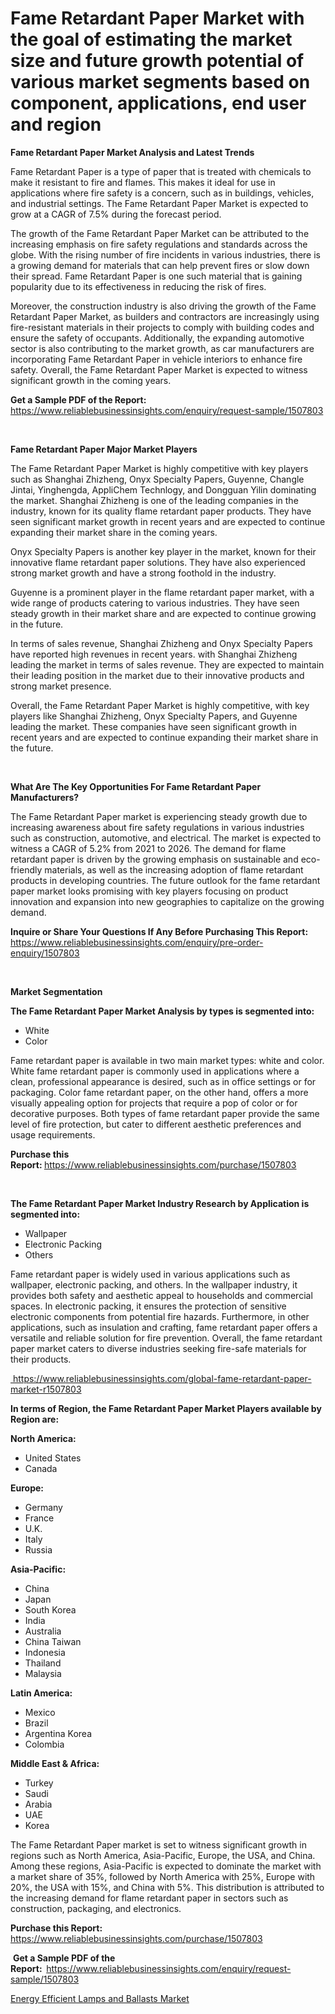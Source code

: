 <p><h1>Fame Retardant Paper Market with the goal of estimating the market size and future growth potential of various market segments based on component, applications, end user and region</h1></p><p><strong>Fame Retardant Paper Market Analysis and Latest Trends</strong></p>
<p><p>Fame Retardant Paper is a type of paper that is treated with chemicals to make it resistant to fire and flames. This makes it ideal for use in applications where fire safety is a concern, such as in buildings, vehicles, and industrial settings. The Fame Retardant Paper Market is expected to grow at a CAGR of 7.5% during the forecast period.</p><p>The growth of the Fame Retardant Paper Market can be attributed to the increasing emphasis on fire safety regulations and standards across the globe. With the rising number of fire incidents in various industries, there is a growing demand for materials that can help prevent fires or slow down their spread. Fame Retardant Paper is one such material that is gaining popularity due to its effectiveness in reducing the risk of fires.</p><p>Moreover, the construction industry is also driving the growth of the Fame Retardant Paper Market, as builders and contractors are increasingly using fire-resistant materials in their projects to comply with building codes and ensure the safety of occupants. Additionally, the expanding automotive sector is also contributing to the market growth, as car manufacturers are incorporating Fame Retardant Paper in vehicle interiors to enhance fire safety. Overall, the Fame Retardant Paper Market is expected to witness significant growth in the coming years.</p></p>
<p><strong>Get a Sample PDF of the Report:&nbsp;</strong> <a href="https://www.reliablebusinessinsights.com/enquiry/request-sample/1507803">https://www.reliablebusinessinsights.com/enquiry/request-sample/1507803</a></p>
<p>&nbsp;</p>
<p><strong>Fame Retardant Paper Major Market Players</strong></p>
<p><p>The Fame Retardant Paper Market is highly competitive with key players such as Shanghai Zhizheng, Onyx Specialty Papers, Guyenne, Changle Jintai, Yinghengda, AppliChem Technlogy, and Dongguan Yilin dominating the market. Shanghai Zhizheng is one of the leading companies in the industry, known for its quality flame retardant paper products. They have seen significant market growth in recent years and are expected to continue expanding their market share in the coming years.</p><p>Onyx Specialty Papers is another key player in the market, known for their innovative flame retardant paper solutions. They have also experienced strong market growth and have a strong foothold in the industry.</p><p>Guyenne is a prominent player in the flame retardant paper market, with a wide range of products catering to various industries. They have seen steady growth in their market share and are expected to continue growing in the future.</p><p>In terms of sales revenue, Shanghai Zhizheng and Onyx Specialty Papers have reported high revenues in recent years. with Shanghai Zhizheng leading the market in terms of sales revenue. They are expected to maintain their leading position in the market due to their innovative products and strong market presence.</p><p>Overall, the Fame Retardant Paper Market is highly competitive, with key players like Shanghai Zhizheng, Onyx Specialty Papers, and Guyenne leading the market. These companies have seen significant growth in recent years and are expected to continue expanding their market share in the future.</p></p>
<p>&nbsp;</p>
<p><strong>What Are The Key Opportunities For Fame Retardant Paper Manufacturers?</strong></p>
<p><p>The Fame Retardant Paper market is experiencing steady growth due to increasing awareness about fire safety regulations in various industries such as construction, automotive, and electrical. The market is expected to witness a CAGR of 5.2% from 2021 to 2026. The demand for flame retardant paper is driven by the growing emphasis on sustainable and eco-friendly materials, as well as the increasing adoption of flame retardant products in developing countries. The future outlook for the fame retardant paper market looks promising with key players focusing on product innovation and expansion into new geographies to capitalize on the growing demand.</p></p>
<p><strong>Inquire or Share Your Questions If Any Before Purchasing This Report:</strong> <a href="https://www.reliablebusinessinsights.com/enquiry/pre-order-enquiry/1507803">https://www.reliablebusinessinsights.com/enquiry/pre-order-enquiry/1507803</a></p>
<p>&nbsp;</p>
<p><strong>Market Segmentation</strong></p>
<p><strong>The Fame Retardant Paper Market Analysis by types is segmented into:</strong></p>
<p><ul><li>White</li><li>Color</li></ul></p>
<p><p>Fame retardant paper is available in two main market types: white and color. White fame retardant paper is commonly used in applications where a clean, professional appearance is desired, such as in office settings or for packaging. Color fame retardant paper, on the other hand, offers a more visually appealing option for projects that require a pop of color or for decorative purposes. Both types of fame retardant paper provide the same level of fire protection, but cater to different aesthetic preferences and usage requirements.</p></p>
<p><strong>Purchase this Report:&nbsp;</strong><a href="https://www.reliablebusinessinsights.com/purchase/1507803">https://www.reliablebusinessinsights.com/purchase/1507803</a></p>
<p>&nbsp;</p>
<p><strong>The Fame Retardant Paper Market Industry Research by Application is segmented into:</strong></p>
<p><ul><li>Wallpaper</li><li>Electronic Packing</li><li>Others</li></ul></p>
<p><p>Fame retardant paper is widely used in various applications such as wallpaper, electronic packing, and others. In the wallpaper industry, it provides both safety and aesthetic appeal to households and commercial spaces. In electronic packing, it ensures the protection of sensitive electronic components from potential fire hazards. Furthermore, in other applications, such as insulation and crafting, fame retardant paper offers a versatile and reliable solution for fire prevention. Overall, the fame retardant paper market caters to diverse industries seeking fire-safe materials for their products.</p></p>
<p><a href="https://www.reliablebusinessinsights.com/global-fame-retardant-paper-market-r1507803">&nbsp;https://www.reliablebusinessinsights.com/global-fame-retardant-paper-market-r1507803</a></p>
<p><strong>In terms of Region, the Fame Retardant Paper Market Players available by Region are:</strong></p>
<p>
    <p> <strong> North America: </strong>
        <ul>
            <li>United States</li>
            <li>Canada</li>
        </ul>
        </p> 
    <p> <strong> Europe: </strong>
        <ul>
            <li>Germany</li>
            <li>France</li>
            <li>U.K.</li>
            <li>Italy</li>
            <li>Russia</li>
        </ul>
        </p> 
    <p> <strong> Asia-Pacific: </strong>
        <ul>
            <li>China</li>
            <li>Japan</li>
            <li>South Korea</li>
            <li>India</li>
            <li>Australia</li>
            <li>China Taiwan</li>
            <li>Indonesia</li>
            <li>Thailand</li>
            <li>Malaysia</li>
        </ul>
        </p> 
    <p> <strong> Latin America: </strong>
        <ul>
            <li>Mexico</li>
            <li>Brazil</li>
            <li>Argentina Korea</li>
            <li>Colombia</li>
        </ul>
        </p> 
    <p> <strong> Middle East & Africa: </strong>
        <ul>
            <li>Turkey</li>
            <li>Saudi</li>
            <li>Arabia</li>
            <li>UAE</li>
            <li>Korea</li>
        </ul>
    </p>
    </p>
<p><p>The Fame Retardant Paper market is set to witness significant growth in regions such as North America, Asia-Pacific, Europe, the USA, and China. Among these regions, Asia-Pacific is expected to dominate the market with a market share of 35%, followed by North America with 25%, Europe with 20%, the USA with 15%, and China with 5%. This distribution is attributed to the increasing demand for flame retardant paper in sectors such as construction, packaging, and electronics.</p></p>
<p><strong>Purchase this Report: </strong><a href="https://www.reliablebusinessinsights.com/purchase/1507803">https://www.reliablebusinessinsights.com/purchase/1507803</a></p>
<p>&nbsp;<strong>Get a Sample PDF of the Report:&nbsp;&nbsp;</strong><a href="https://www.reliablebusinessinsights.com/enquiry/request-sample/1507803">https://www.reliablebusinessinsights.com/enquiry/request-sample/1507803</a></p>
<p><strong></strong></p>
<p><p><a href="https://github.com/AnnChovey2023/Market-Research-Report-List-2/blob/main/energy-efficient-lamps-and-ballasts-market.md">Energy Efficient Lamps and Ballasts Market</a></p></p>